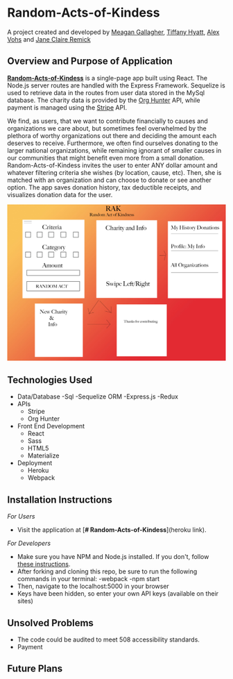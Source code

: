 # Random-Acts-of-Kindess
A project created and developed by [Meagan Gallagher](https://github.com/mgallagher06), [Tiffany Hyatt](https://github.com/trenette12), [Alex Vohs](https://github.com/avohs24) and [Jane Claire Remick](https://github.com/pixiephreak)

## Overview and Purpose of Application
[**Random-Acts-of-Kindess**](https://heroku-link-here/) is a single-page app built using React. The Node.js server routes are handled with the Express Framework. Sequelize is used to retrieve data in the routes from user data stored in the MySql database. The charity data is provided by the [Org Hunter](https://orghunter.3scale.net/) API, while payment is managed using the [Stripe](https://stripe.com/) API.

We find, as users, that we want to contribute financially to causes and organizations we care about, but sometimes feel overwhelmed by the plethora of worthy organizations out there and deciding the amount each deserves to receive. Furthermore, we often find ourselves donating to the larger national organizations, while remaining ignorant of smaller causes in our communities that might benefit even more from a small donation. Random-Acts-of-Kindess invites the user to enter ANY dollar amount and whatever filtering criteria she wishes (by location, cause, etc). Then, she is matched with an organization and can choose to donate or see another option. The app saves donation history, tax deductible receipts, and visualizes donation data for the user.

![wireframe](/public/assets/imgs/rak_wireframe.jpg)

## Technologies Used

- Data/Database
  -Sql
  -Sequelize ORM
  -Express.js
  -Redux
- APIs
  - Stripe
  - Org Hunter
- Front End Development
  - React
  - Sass
  - HTML5
  - Materialize
- Deployment
  - Heroku
  - Webpack

## Installation Instructions
*For Users*
- Visit the application at [**# Random-Acts-of-Kindess**](heroku link).

*For Developers*
- Make sure you have NPM and Node.js installed. If you don't, follow [these instructions](http://blog.npmjs.org/post/85484771375/how-to-install-npm).
- After forking and cloning this repo, be sure to run the following commands in your terminal:
  -webpack
  -npm start
- Then, navigate to the localhost:5000 in your browser
- Keys have been hidden, so enter your own API keys (available on their sites)

## Unsolved Problems
- The code could be audited to meet 508 accessibility standards.
- Payment


## Future Plans
